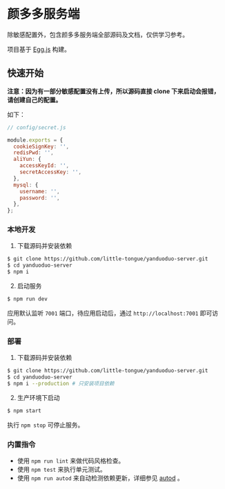 # 颜多多服务端

除敏感配置外，包含颜多多服务端全部源码及文档，仅供学习参考。

项目基于 [Egg.js](https://eggjs.org/zh-cn/) 构建。

## 快速开始

**注意：因为有一部分敏感配置没有上传，所以源码直接 clone 下来启动会报错，请创建自己的配置。**

如下：

```js
// config/secret.js

module.exports = {
  cookieSignKey: '',
  redisPwd: '',
  aliYun: {
    accessKeyId: '',
    secretAccessKey: '',
  },
  mysql: {
    username: '',
    password: '',
  },
};
```

### 本地开发

1. 下载源码并安装依赖

```bash
$ git clone https://github.com/little-tongue/yanduoduo-server.git
$ cd yanduoduo-server
$ npm i
```
2. 启动服务 

```bash
$ npm run dev
```

应用默认监听 `7001` 端口，待应用启动后，通过 `http://localhost:7001` 即可访问。

### 部署

1. 下载源码并安装依赖

```bash
$ git clone https://github.com/little-tongue/yanduoduo-server.git
$ cd yanduoduo-server
$ npm i --production # 只安装项目依赖
```

2. 生产环境下启动

```bash
$ npm start
```

执行 `npm stop` 可停止服务。

### 内置指令

- 使用 `npm run lint` 来做代码风格检查。
- 使用 `npm test` 来执行单元测试。
- 使用 `npm run autod` 来自动检测依赖更新，详细参见 [autod](https://www.npmjs.com/package/autod) 。
